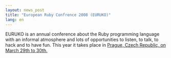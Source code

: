 ```yaml
---
layout: news_post
title: "European Ruby Confrence 2008 (EURUKO)"
lang: en
---
```


EURUKO is an annual conference about the Ruby programming language with
an informal atmosphere and lots of opportunities to listen, to talk, to
hack and to have fun. This year it takes place in [Prague, Czech
Republic, on March 29th to 30th.][1]



[1]: http://www.euruko2008.org/ 
